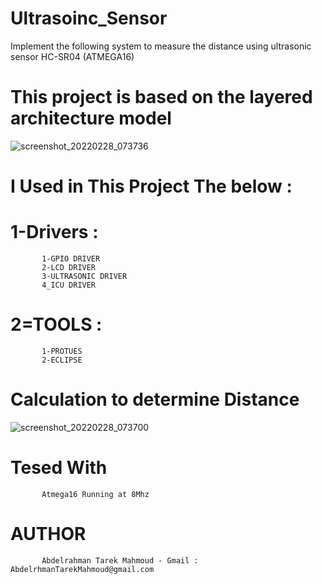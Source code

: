 # Ultrasoinc_Sensor
Implement the following system to measure the distance using ultrasonic sensor HC-SR04 (ATMEGA16)
# This project is based on the layered architecture model
![screenshot_20220228_073736](https://user-images.githubusercontent.com/85140058/155930259-6b4d08c9-4340-487d-a38e-79b01bb19815.png)
# I Used in This Project The below :
# 1-Drivers :
           1-GPIO DRIVER
           2-LCD DRIVER
           3-ULTRASONIC DRIVER
           4_ICU DRIVER
# 2=TOOLS  :
           1-PROTUES
           2-ECLIPSE
# Calculation to determine Distance 
![screenshot_20220228_073700](https://user-images.githubusercontent.com/85140058/155930526-23ad4e62-9aee-4dff-802c-75df417267cd.png)
# Tesed With 
           Atmega16 Running at 8Mhz
# AUTHOR 
           Abdelrahman Tarek Mahmoud - Gmail : AbdelrhmanTarekMahmoud@gmail.com
